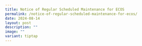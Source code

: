 ```yaml
---
title: Notice of Regular Scheduled Maintenance for ECOS
permalink: /notice-of-regular-scheduled-maintenance-for-ecos/
date: 2024-08-14
layout: post
description: ""
image: ""
variant: tiptap
---
```

